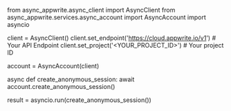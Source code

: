 from async_appwrite.async_client import AsyncClient
from async_appwrite.services.async_account import AsyncAccount
import asyncio

client = AsyncClient()
client.set_endpoint('https://cloud.appwrite.io/v1') # Your API Endpoint
client.set_project('<YOUR_PROJECT_ID>') # Your project ID

account = AsyncAccount(client)


async def create_anonymous_session:
    await account.create_anonymous_session()

result = asyncio.run(create_anonymous_session())